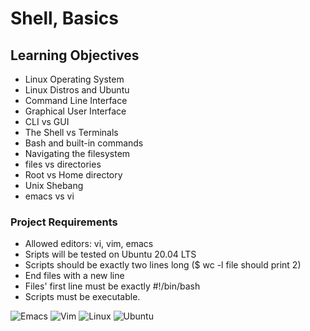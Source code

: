 # Shell, Basics

## Learning Objectives
* Linux Operating System
* Linux Distros and Ubuntu
* Command Line Interface
* Graphical User Interface
* CLI vs GUI
* The Shell vs Terminals
* Bash and built-in commands
* Navigating the filesystem
* files vs directories
* Root vs Home directory
* Unix Shebang
* emacs vs vi

### Project Requirements
* Allowed editors: vi, vim, emacs
* Sripts will be tested on Ubuntu 20.04 LTS
* Scripts should be exactly two lines long ($ wc -l file should print 2)
* End files with a new line
* Files' first line must be exactly #!/bin/bash
* Scripts must be executable.

![Emacs](https://img.shields.io/badge/Emacs-%237F5AB6.svg?&style=for-the-badge&logo=gnu-emacs&logoColor=white) ![Vim](https://img.shields.io/badge/VIM-%2311AB00.svg?style=for-the-badge&logo=vim&logoColor=white) ![Linux](https://img.shields.io/badge/Linux-FCC624?style=for-the-badge&logo=linux&logoColor=black) ![Ubuntu](https://img.shields.io/badge/Ubuntu-E95420?style=for-the-badge&logo=ubuntu&logoColor=white)
